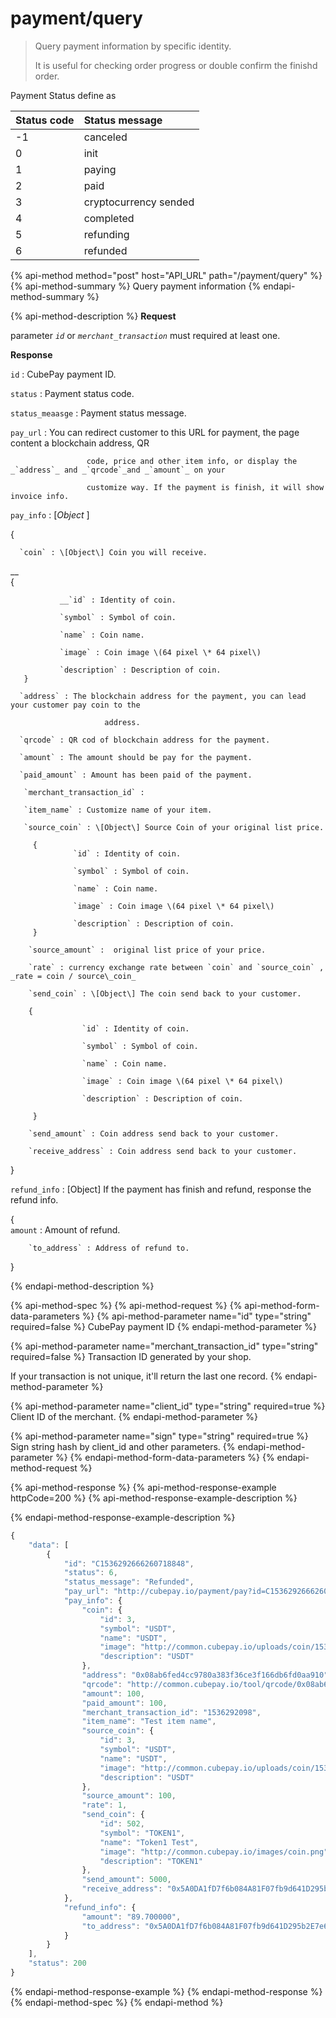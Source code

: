 # payment/query

> Query payment information by specific identity.
>
> It is useful for checking order progress or double confirm the finishd order.

Payment Status define as

| Status code | Status message |
| :--- | :--- |
| -1 | canceled |
| 0 | init |
| 1 | paying |
| 2 | paid |
| 3 | cryptocurrency sended |
| 4 | completed |
| 5 | refunding |
| 6 | refunded |

{% api-method method="post" host="API\_URL" path="/payment/query" %}
{% api-method-summary %}
Query payment information
{% endapi-method-summary %}

{% api-method-description %}
**Request**  
  
parameter _`id`_ or _`merchant_transaction`_ must required at least one.  
  
**Response**  
  
`id` : CubePay payment ID.   
  
`status` : Payment status code.   
  
`status_meaasge` : Payment status message.  
  
`pay_url` : You can redirect customer to this URL for payment, the page content a blockchain address, QR   
  
                     code, price and other item info, or display the _`address`_ and _`qrcode`_and _`amount`_ on your     
  
                     customize way. If the payment is finish, it will show invoice info.  
  
`pay_info` : \[_Object_ \]  
  
 {  
  
      `coin` : \[Object\] Coin you will receive.  
__       
       {  
  
               __`id` : Identity of coin.   
  
               `symbol` : Symbol of coin.   
  
               `name` : Coin name.   
  
               `image` : Coin image \(64 pixel \* 64 pixel\)   
  
               `description` : Description of coin.  
       }  
                      
      `address` : The blockchain address for the payment, you can lead your customer pay coin to the   
  
                         address.  
  
      `qrcode` : QR cod of blockchain address for the payment.  
  
      `amount` : The amount should be pay for the payment.  
  
      `paid_amount` : Amount has been paid of the payment.  
  
       `merchant_transaction_id` :   
  
       `item_name` : Customize name of your item.  
  
       `source_coin` : \[Object\] Source Coin of your original list price.  
  
         {   
                  `id` : Identity of coin.   
  
                  `symbol` : Symbol of coin.   
  
                  `name` : Coin name.   
  
                  `image` : Coin image \(64 pixel \* 64 pixel\)   
  
                  `description` : Description of coin.   
         }  
  
        `source_amount` :  original list price of your price.  
  
        `rate` : currency exchange rate between `coin` and `source_coin` , _rate = coin / source\_coin_    
  
        `send_coin` : \[Object\] The coin send back to your customer.  
               
        {  
  
                    `id` : Identity of coin.   
  
                    `symbol` : Symbol of coin.   
  
                    `name` : Coin name.   
  
                    `image` : Coin image \(64 pixel \* 64 pixel\)   
  
                    `description` : Description of coin.   
  
         }  
  
        `send_amount` : Coin address send back to your customer.  
  
        `receive_address` : Coin address send back to your customer.  
  
}  
  
`refund_info` : \[Object\] If the payment has finish and refund, response the refund info.  
  
{  
        `amount` : Amount of refund.  
  
        `to_address` : Address of refund to.  
  
}  
  
{% endapi-method-description %}

{% api-method-spec %}
{% api-method-request %}
{% api-method-form-data-parameters %}
{% api-method-parameter name="id" type="string" required=false %}
CubePay payment ID
{% endapi-method-parameter %}

{% api-method-parameter name="merchant\_transaction\_id" type="string" required=false %}
Transaction ID generated by your shop.  
  
If your transaction is not unique, it'll return the last one record.
{% endapi-method-parameter %}

{% api-method-parameter name="client\_id" type="string" required=true %}
Client ID of the merchant.
{% endapi-method-parameter %}

{% api-method-parameter name="sign" type="string" required=true %}
Sign string hash by client\_id and other parameters.
{% endapi-method-parameter %}
{% endapi-method-form-data-parameters %}
{% endapi-method-request %}

{% api-method-response %}
{% api-method-response-example httpCode=200 %}
{% api-method-response-example-description %}

{% endapi-method-response-example-description %}

```javascript
{
    "data": [
        {
            "id": "C1536292666260718848",
            "status": 6,
            "status_message": "Refunded",
            "pay_url": "http://cubepay.io/payment/pay?id=C1536292666260718848",
            "pay_info": {
                "coin": {
                    "id": 3,
                    "symbol": "USDT",
                    "name": "USDT",
                    "image": "http://common.cubepay.io/uploads/coin/1534500017.png",
                    "description": "USDT"
                },
                "address": "0x08ab6fed4cc9780a383f36ce3f166db6fd0aa910",
                "qrcode": "http://common.cubepay.io/tool/qrcode/0x08ab6fed4cc9780a383f36ce3f166db6fd0aa910.png",
                "amount": 100,
                "paid_amount": 100,
                "merchant_transaction_id": "1536292098",
                "item_name": "Test item name",
                "source_coin": {
                    "id": 3,
                    "symbol": "USDT",
                    "name": "USDT",
                    "image": "http://common.cubepay.io/uploads/coin/1534500017.png",
                    "description": "USDT"
                },
                "source_amount": 100,
                "rate": 1,
                "send_coin": {
                    "id": 502,
                    "symbol": "TOKEN1",
                    "name": "Token1 Test",
                    "image": "http://common.cubepay.io/images/coin.png",
                    "description": "TOKEN1"
                },
                "send_amount": 5000,
                "receive_address": "0x5A0DA1fD7f6b084A81F07fb9d641D295b2E7e669"
            },
            "refund_info": {
                "amount": "89.700000",
                "to_address": "0x5A0DA1fD7f6b084A81F07fb9d641D295b2E7e669"
            }
        }
    ],
    "status": 200
}
```
{% endapi-method-response-example %}
{% endapi-method-response %}
{% endapi-method-spec %}
{% endapi-method %}


